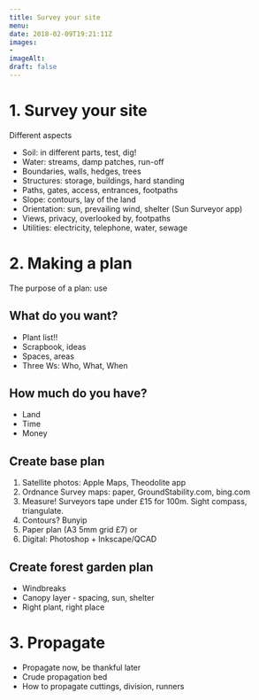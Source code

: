 ```yaml
---
title: Survey your site
menu: 
date: 2018-02-09T19:21:11Z
images: 
- 
imageAlt: 
draft: false
---
```


# 1. Survey your site

Different aspects

* Soil: in different parts, test, dig!
* Water: streams, damp patches, run-off
* Boundaries, walls, hedges, trees
* Structures: storage, buildings, hard standing
* Paths, gates, access, entrances, footpaths
* Slope: contours, lay of the land
* Orientation: sun, prevailing wind, shelter (Sun Surveyor app)
* Views, privacy, overlooked by, footpaths
* Utilities: electricity, telephone, water, sewage

# 2. Making a plan

The purpose of a plan: use 

## What do you want?

* Plant list!!
* Scrapbook, ideas
* Spaces, areas
* Three Ws: Who, What, When

## How much do you have?

* Land
* Time
* Money

## Create base plan

1. Satellite photos: Apple Maps, Theodolite app
2. Ordnance Survey maps: paper, GroundStability.com, bing.com
3. Measure! Surveyors tape under £15 for 100m. Sight compass, triangulate.
4. Contours? Bunyip
5. Paper plan (A3 5mm grid £7) or
6. Digital: Photoshop + Inkscape/QCAD

## Create forest garden plan

* Windbreaks
* Canopy layer - spacing, sun, shelter
* Right plant, right place


# 3. Propagate

* Propagate now, be thankful later
* Crude propagation bed
* How to propagate cuttings, division, runners
